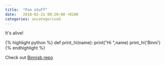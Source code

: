 ```yaml
---
title:  "Fun stuff"
date:   2018-02-21 00:20:00 +0100
categories: uncategorised
---
```


It's alive!

{% highlight python %}
def print_hi(name):
  print("Hi ",name)
print_hi('Binni')
{% endhighlight %}

Check out [Binnisb repo][github-binnisb]

[github-binnisb]:   https://github.com/binnisb
